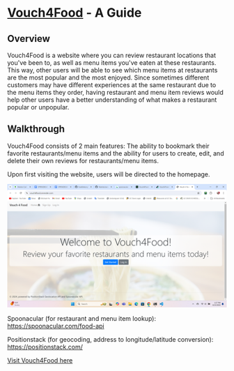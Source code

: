 # [Vouch4Food](https://vouch4food.onrender.com) - A Guide

## Overview

Vouch4Food is a website where you can review restaurant locations that you've been to, as well as menu items you've eaten at these
restaurants. This way, other users will be able to see which menu items at restaurants are the most popular and the most enjoyed.
Since sometimes different customers may have different experiences at the same restaurant due to the menu items they order, having
restaurant and menu item reviews would help other users have a better understanding of what makes a restaurant popular or unpopular.

## Walkthrough

Vouch4Food consists of 2 main features: The ability to bookmark their favorite restaurants/menu items and the ability for users to 
create, edit, and delete their own reviews for restaurants/menu items.

Upon first visiting the website, users will be directed to the homepage.

![Logged out home page](logged_out_home.png)

Spoonacular (for restaurant and menu item lookup): https://spoonacular.com/food-api

Positionstack (for geocoding, address to longitude/latitude conversion): https://positionstack.com/ 

[Visit Vouch4Food here](https://vouch4food.onrender.com)